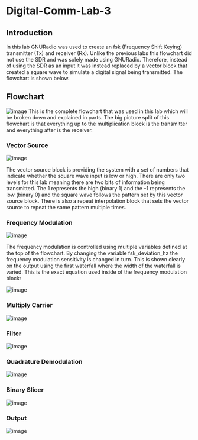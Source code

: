 # Digital-Comm-Lab-3
## Introduction
In this lab GNURadio was used to create an fsk (Frequency Shift Keying) transmitter (Tx) and receiver (Rx). Unlike the previous labs this flowchart did not use the SDR and was solely made using GNURadio. Therefore, instead of using the SDR as an input it was instead replaced by a vector block that created a square wave to simulate a digital signal being transmitted. The flowchart is shown below.

## Flowchart
![image](https://github.com/blee0730/Digital-Comm-Lab-3/assets/130094173/e3905628-1758-4d7a-a432-f3716d50ad1f)
This is the complete flowchart that was used in this lab which will be broken down and explained in parts. The big picture split of this flowchart is that everything up to the multiplication block is the transmitter and everything after is the receiver.

### Vector Source
![image](https://github.com/blee0730/Digital-Comm-Lab-3/assets/130094173/2b83ad2e-2c43-4ff7-8967-1aa2e46a2923)

The vector source block is providing the system with a set of numbers that indicate whether the square wave input is low or high. There are only two levels for this lab meaning there are two bits of information being transmitted. The 1 represents the high (binary 1) and the -1 represents the low (binary 0) and the square wave follows the pattern set by this vector source block. There is also a repeat interpolation block that sets the vector source to repeat the same pattern multiple times.

### Frequency Modulation
![image](https://github.com/blee0730/Digital-Comm-Lab-3/assets/130094173/613faaef-511d-4193-8df5-f137d12b3f86)

The frequency modulation is controlled using multiple variables defined at the top of the flowchart. By changing the variable fsk_deviation_hz the frequency modulation sensitivity is changed in turn. This is shown clearly on the output using the first waterfall where the width of the waterfall is varied. This is the exact equation used inside of the frequency modulation block:

![image](https://github.com/blee0730/Digital-Comm-Lab-3/assets/130094173/7abd3133-f15c-43e2-9ad0-370e0b221827)



### Multiply Carrier
![image](https://github.com/blee0730/Digital-Comm-Lab-3/assets/130094173/eb8420f0-2b68-473b-9aa9-816fc346831d)

### Filter
![image](https://github.com/blee0730/Digital-Comm-Lab-3/assets/130094173/f3cb1779-eac1-4a5b-8d7d-268c368a66ce)

### Quadrature Demodulation
![image](https://github.com/blee0730/Digital-Comm-Lab-3/assets/130094173/e6834d94-5d4a-4cb5-8ce8-18315aff40d1)

### Binary Slicer
![image](https://github.com/blee0730/Digital-Comm-Lab-3/assets/130094173/791b6f22-981b-47d7-9f52-ec08b6fa55c6)

### Output
![image](https://github.com/blee0730/Digital-Comm-Lab-3/assets/130094173/492e6eeb-a92e-4f64-89d2-d131a1fa6ad2)
